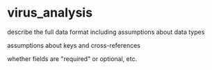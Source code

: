 # virus_analysis
describe the full data format
including assumptions about data types

assumptions about keys and cross-references

whether fields are "required" or optional, etc.
